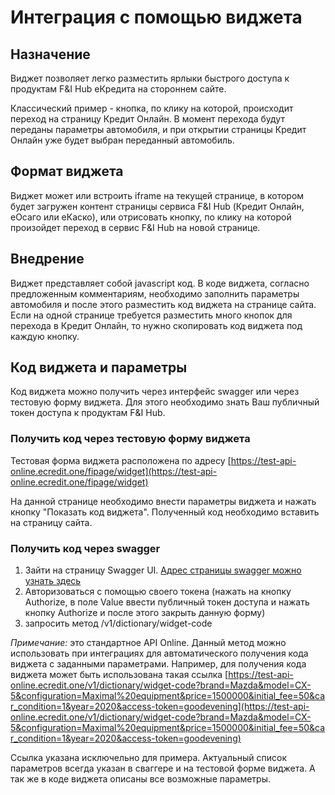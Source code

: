 # Интеграция с помощью виджета

## Назначение
Виджет позволяет легко разместить ярлыки быстрого доступа к продуктам F&I Hub еКредита на стороннем сайте.

Классический пример - кнопка, по клику на которой, происходит переход на страницу Кредит Онлайн. В момент перехода будут переданы параметры автомобиля, и при открытии страницы Кредит Онлайн уже будет выбран переданный автомобиль.

## Формат виджета
Виджет может или встроить iframe на текущей странице, в котором будет загружен контент страницы сервиса F&I Hub (Кредит Онлайн, еОсаго или еКаско), или отрисовать кнопку, по клику на которой произойдет переход в сервис F&I Hub на новой странице.

## Внедрение
Виджет представляет собой javascript код. В коде виджета, согласно предложенным комментариям, необходимо заполнить параметры автомобиля и после этого разместить код виджета на странице сайта.
Если на одной странице требуется разместить много кнопок для перехода в Кредит Онлайн, то нужно скопировать код виджета под каждую кнопку.

## Код виджета и параметры
Код виджета можно получить через интерфейс swagger или через тестовую форму виджета. Для этого необходимо знать Ваш публичный токен доступа к продуктам F&I Hub.

### Получить код через тестовую форму виджета
Тестовая форма виджета расположена по адресу [https://test-api-online.ecredit.one/fipage/widget](https://test-api-online.ecredit.one/fipage/widget)

На данной странице необходимо внести параметры виджета и нажать кнопку "Показать код виджета". Полученный код необходимо вставить на страницу сайта.

### Получить код через swagger
1.  Зайти на страницу Swagger UI. [Адрес страницы swagger можно узнать здесь](https://github.com/ecredit/ecredit_api_online/blob/master/work_with_api/work_with_api.md)
1. Авторизоваться с помощью своего токена (нажать на кнопку Authorize, в поле Value ввести публичный токен доступа и нажать кнопку Authorize и после этого закрыть данную форму)
1. запросить метод /v1/dictionary/widget-code

*Примечание:* это стандартное API Online. Данный метод можно использовать при интеграциях для автоматического получения кода виджета с заданными параметрами. Например, для получения кода виджета может быть использована такая ссылка [https://test-api-online.ecredit.one/v1/dictionary/widget-code?brand=Mazda&model=CX-5&configuration=Maximal%20equipment&price=1500000&initial_fee=50&car_condition=1&year=2020&access-token=goodevening](https://test-api-online.ecredit.one/v1/dictionary/widget-code?brand=Mazda&model=CX-5&configuration=Maximal%20equipment&price=1500000&initial_fee=50&car_condition=1&year=2020&access-token=goodevening)

Ссылка указана исключельно для примера. Актуальный список параметров всегда указан в сваггере и на тестовой форме виджета. А так же в коде виджета описаны все возможные параметры.

